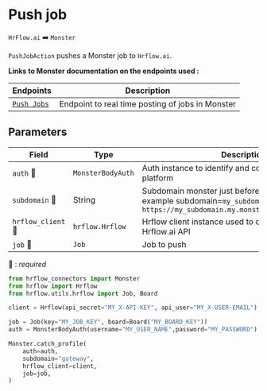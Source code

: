 # Push job
`HrFlow.ai` :arrow_right: `Monster`

`PushJobAction` pushes a Monster job to `Hrflow.ai`.

**Links to Monster documentation on the endpoints used :**

| Endpoints | Description |
| --------- | ----------- |
|[`Push Jobs`](https://partner.monster.com/real-time-posting-devguide)|Endpoint to real time posting of jobs in Monster  |

## Parameters

| Field                        | Type | Description |
|------------------------------| ---- | ----------- |
| `auth` :red_circle:          | `MonsterBodyAuth` | Auth instance to identify and communicate with the platform        |
| `subdomain` :red_circle:     | String | Subdomain monster just before `monster.com`. For example subdomain=`my_subdomain.my` in `https://my_subdomain.my.monster.com:8443/bgwBroker`       |
| `hrflow_client` :red_circle: | `hrflow.Hrflow` | Hrflow client instance used to communicate with the Hrflow.ai API        |
| `job` :red_circle:           | `Job` | Job to push        |


:red_circle: : *required* 


```python
from hrflow_connectors import Monster
from hrflow import Hrflow
from hrflow.utils.hrflow import Job, Board

client = Hrflow(api_secret="MY_X-API-KEY", api_user="MY_X-USER-EMAIL")

job = Job(key="MY_JOB_KEY", board=Board("MY_BOARD_KEY"))
auth = MonsterBodyAuth(username="MY_USER_NAME",password="MY_PASSWORD")

Monster.catch_profile(
    auth=auth,
    subdomain="gateway",
    hrflow_client=client,
    job=job,
)
